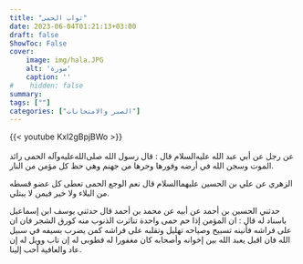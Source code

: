 ```yaml
---
title: "ثواب الحمى"
date: 2023-06-04T01:21:13+03:00
draft: false
ShowToc: False
cover:
    image: img/hala.JPG
    alt: 'صورة'
    caption: ''
#    hidden: false
summary: 
tags: [""]
categories: ["الصبر والامتحانات"]
---
```

{{< youtube Kxl2gBpjBWo >}}  
 <br>
عن رجل عن
أبي عبد الله عليه‌السلام قال : قال رسول الله صلى‌الله‌عليه‌وآله الحمى رائد الموت وسجن
الله في أرضه وفورها وحرها من جهنم وهي حظ كل مؤمن من النار.

الزهري عن علي بن الحسين عليهما‌السلام قال نعم الوجع الحمى تعطى
كل عضو قسطه من البلاء ولا خير فيمن لا يبتلي.

حدثني الحسين بن أحمد عن أبيه عن محمد بن أحمد قال حدثني يوسف
ابن إسماعيل باسناد له قال : ان المؤمن إذا حم حمى واحدة تناثرت
الذنوب منه كورق الشجر فان ان على فراشه فأنينه تسبيح وصياحه
تهليل وتقلبه على فراشه كمن يضرب بسيفه في سبيل الله فان اقبل يعبد
الله بين إخوانه وأصحابه كان مغفورا له فطوبى له إن تاب وويل له إن
عاد والعافية أحب إلينا.


